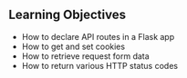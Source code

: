## Learning Objectives

- How to declare API routes in a Flask app
- How to get and set cookies
- How to retrieve request form data
- How to return various HTTP status codes